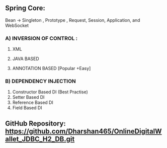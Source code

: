 ## Spring Core:

Bean -> Singleton , Prototype , Request, Session, Application, and WebSocket

### A) INVERSION OF CONTROL :

1) XML

2) JAVA BASED

3) ANNOTATION BASED [Popular +Easy]


### B) DEPENDENCY INJECTION

1) Constructor Based DI (Best Practise)
2) Setter Based DI
3) Reference Based DI
4) Field Based DI

## GitHub Repository: https://github.com/Dharshan465/OnlineDigitalWallet_JDBC_H2_DB.git